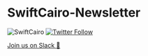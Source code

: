 # SwiftCairo-Newsletter

![SwiftCairo](https://user-images.githubusercontent.com/21294763/56077953-7ea14100-5de2-11e9-8f1e-fe61921060b9.png)
[![Twitter Follow](https://img.shields.io/twitter/follow/SwiftCairo?style=social)](https://twitter.com/SwiftCairo)

[Join us on Slack :wave:](https://join.slack.com/t/swiftcairo/shared_invite/enQtMzUwMzI4ODc4NDMyLWFjMzM1NWVkYTEzNTk4YThhNTZjYTVmMzZlZWI4YmI0NDdhMmFhYmVhNDVkYWZlZTg1ZTY3NDRiODg1NTNmYWY)
